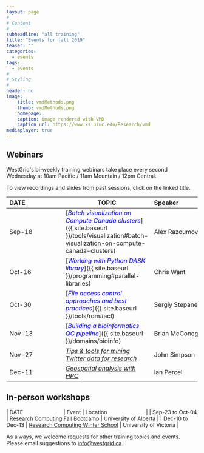```yaml
---
layout: page
#
# Content
#
subheadline: "all training"
title: "Events for fall 2019"
teaser: ""
categories:
  - events
tags:
  - events
#
# Styling
#
header: no
image:
    title: vmdMethods.png
    thumb: vmdMethods.png
    homepage:
    caption: image rendered with VMD
    caption_url: https://www.ks.uiuc.edu/Research/vmd
mediaplayer: true
---
```


<!-- For more information on each session, or to register, click on the links below. -->

<!-- ========================================================================================== -->

## Webinars

WestGrid's bi-weekly training webinars take place every second Wednesday at 10am Pacific / 11am Mountain
/ 12pm Central.

To view recordings and slides from past sessions, click on the linked title.

| DATE&nbsp;&nbsp;&nbsp;&nbsp;&nbsp;&nbsp;&nbsp;&nbsp;&nbsp;&nbsp;&nbsp;&nbsp;&nbsp;&nbsp;&nbsp;&nbsp;&nbsp;&nbsp;&nbsp;&nbsp;&nbsp; | TOPIC | Speaker&nbsp;&nbsp;&nbsp;&nbsp;&nbsp;&nbsp;&nbsp;&nbsp;&nbsp;&nbsp;&nbsp;&nbsp;&nbsp;&nbsp;&nbsp;&nbsp;&nbsp;&nbsp;&nbsp;&nbsp;&nbsp;&nbsp;&nbsp;&nbsp;&nbsp;&nbsp;&nbsp; |
| ------------- | --------------- | ----------------- |
| Sep-18 | [<span style="color:blue">*Batch visualization on Compute Canada clusters*</span>]({{ site.baseurl }}/tools/visualization#batch-visualization-on-compute-canada-clusters) | Alex Razoumov |
| Oct-16 | [<span style="color:blue">*Working with Python DASK library*</span>]({{ site.baseurl }}/programming#parallel-libraries) | Chris Want |
| Oct-30 | [<span style="color:blue">*File access control approaches and best practices*</span>]({{ site.baseurl }}/tools/rdm#acl) | Sergiy Stepanenko |
| Nov-13 | [<span style="color:blue">*Building a bioinformatics QC pipeline*</span>]({{ site.baseurl }}/domains/bioinfo) | Brian McConeghy |
| Nov-27 | [*Tips & tools for mining Twitter data for research*](https://www.eventbrite.ca/e/tips-tools-for-mining-twitter-data-for-research-registration-60901624398) | John Simpson |
| Dec-11 | [*Geospatial analysis with HPC*](https://www.eventbrite.ca/e/geospatial-analysis-with-high-performance-computing-hpc-registration-71342291715) | Ian Percel |

<!-- | TBD | *Introduction to Machine Learning tools on CC clusters* || -->

<!-- this page http://bit.ly/wg2019b -->
<!-- still available: Oct-02 -->

<!-- Oct-30 webinar will review access control approaches and best practices aimed at PIs with a team -->
<!-- that might have varying file sharing requirements. -->

<!-- ========================================================================================== -->

## In-person workshops

| DATE&nbsp;&nbsp;&nbsp;&nbsp;&nbsp;&nbsp;&nbsp;&nbsp;&nbsp;&nbsp;&nbsp;&nbsp;&nbsp;&nbsp;&nbsp;&nbsp;&nbsp;&nbsp;&nbsp;&nbsp;&nbsp;&nbsp;&nbsp;&nbsp;&nbsp;&nbsp; | Event | Location&nbsp;&nbsp;&nbsp;&nbsp;&nbsp;&nbsp;&nbsp;&nbsp;&nbsp;&nbsp;&nbsp;&nbsp;&nbsp;&nbsp;&nbsp;&nbsp;&nbsp;&nbsp;&nbsp;&nbsp;&nbsp;&nbsp;&nbsp;&nbsp;&nbsp; |
| Sep-23 to Oct-04 | [Research Computing Fall Bootcamp](https://ist.ualberta.ca/blog/news/get-ready-research-computing-fall-bootcamp) | University of Alberta |
| Dec-10 to Dec-13 | [Research Computing Winter School](https://www.eventbrite.ca/e/westgrid-research-computing-winter-school-university-of-victoria-registration-72872185669) | University of Victoria |

<!-- ========================================================================================== -->

As always, we welcome requests for other training topics and events. Please email suggestions to
info@westgrid.ca.
